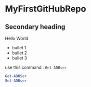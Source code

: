 # MyFirstGitHubRepo
## Secondary heading
Hello World

* bullet 1
* bullet 2
* bullet 3


use this command : ` Get-ADUser `
```PowerShell
Get-ADUSer
Set-ADUser
```
